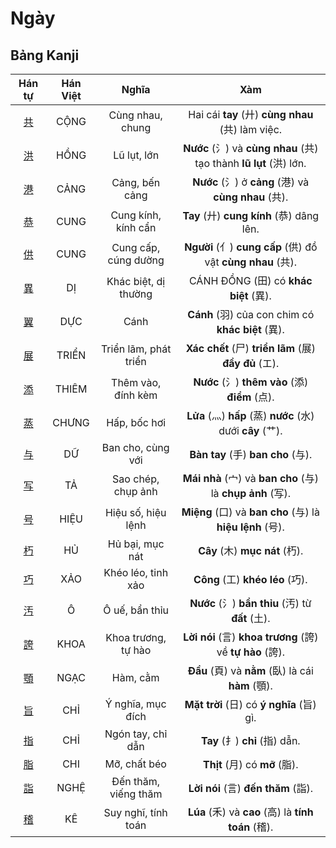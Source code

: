 <link href="styles.css" rel="stylesheet">

# Ngày

## Bảng Kanji

| Hán tự | Hán Việt | Nghĩa | Xàm |
| :---: | :---: | :---: | :---: |
| [<span class="stroke-order">共</span>](https://mazii.net/vi-VN/search/kanji/javi/%E5%85%B1) | CỘNG | Cùng nhau, chung | Hai cái **tay** (廾) **cùng nhau** (共) làm việc. |
| [<span class="stroke-order">洪</span>](https://mazii.net/vi-VN/search/kanji/javi/%E6%B4%AA) | HỒNG | Lũ lụt, lớn | **Nước** (氵) và **cùng nhau** (共) tạo thành **lũ lụt** (洪) lớn. |
| [<span class="stroke-order">港</span>](https://mazii.net/vi-VN/search/kanji/javi/%E6%B8%AF) | CẢNG | Cảng, bến cảng | **Nước** (氵) ở **cảng** (港) và **cùng nhau** (共). |
| [<span class="stroke-order">恭</span>](https://mazii.net/vi-VN/search/kanji/javi/%E6%81%AD) | CUNG | Cung kính, kính cẩn | **Tay** (廾) **cung kính** (恭) dâng lên. |
| [<span class="stroke-order">供</span>](https://mazii.net/vi-VN/search/kanji/javi/%E4%BE%9B) | CUNG | Cung cấp, cúng dường | **Người** (亻) **cung cấp** (供) đồ vật **cùng nhau** (共). |
| [<span class="stroke-order">異</span>](https://mazii.net/vi-VN/search/kanji/javi/%E7%95%B0) | DỊ | Khác biệt, dị thường | CÁNH ĐỒNG (田) có **khác biệt** (異). |
| [<span class="stroke-order">翼</span>](https://mazii.net/vi-VN/search/kanji/javi/%E7%BF%BC) | DỰC | Cánh | **Cánh** (羽) của con chim có **khác biệt** (異). |
| [<span class="stroke-order">展</span>](https://mazii.net/vi-VN/search/kanji/javi/%E5%B1%95) | TRIỂN | Triển lãm, phát triển | **Xác chết** (尸) **triển lãm** (展) **đầy đủ** (エ). |
| [<span class="stroke-order">添</span>](https://mazii.net/vi-VN/search/kanji/javi/%E6%B7%BB) | THIÊM | Thêm vào, đính kèm | **Nước** (氵) **thêm vào** (添) **điểm** (点). |
| [<span class="stroke-order">蒸</span>](https://mazii.net/vi-VN/search/kanji/javi/%E8%92%B8) | CHƯNG | Hấp, bốc hơi | **Lửa** (灬) **hấp** (蒸) **nước** (水) dưới **cây** (艹). |
| [<span class="stroke-order">与</span>](https://mazii.net/vi-VN/search/kanji/javi/%E4%B8%8E) | DỮ | Ban cho, cùng với | **Bàn tay** (手) **ban cho** (与). |
| [<span class="stroke-order">写</span>](https://mazii.net/vi-VN/search/kanji/javi/%E5%86%99) | TẢ | Sao chép, chụp ảnh | **Mái nhà** (宀) và **ban cho** (与) là **chụp ảnh** (写). |
| [<span class="stroke-order">号</span>](https://mazii.net/vi-VN/search/kanji/javi/%E5%8F%B7) | HIỆU | Hiệu số, hiệu lệnh | **Miệng** (口) và **ban cho** (与) là **hiệu lệnh** (号). |
| [<span class="stroke-order">朽</span>](https://mazii.net/vi-VN/search/kanji/javi/%E6%9C%BD) | HỦ | Hủ bại, mục nát | **Cây** (木) **mục nát** (朽). |
| [<span class="stroke-order">巧</span>](https://mazii.net/vi-VN/search/kanji/javi/%E5%B7%A7) | XẢO | Khéo léo, tinh xảo | **Công** (工) **khéo léo** (巧). |
| [<span class="stroke-order">汚</span>](https://mazii.net/vi-VN/search/kanji/javi/%E6%B1%9A) | Ô | Ô uế, bẩn thỉu | **Nước** (氵) **bẩn thỉu** (汚) từ **đất** (土). |
| [<span class="stroke-order">誇</span>](https://mazii.net/vi-VN/search/kanji/javi/%E8%AA%87) | KHOA | Khoa trương, tự hào | **Lời nói** (言) **khoa trương** (誇) về **tự hào** (誇). |
| [<span class="stroke-order">顎</span>](https://mazii.net/vi-VN/search/kanji/javi/%E9%A1%8E) | NGẠC | Hàm, cằm | **Đầu** (頁) và **nằm** (臥) là cái **hàm** (顎). |
| [<span class="stroke-order">旨</span>](https://mazii.net/vi-VN/search/kanji/javi/%E6%97%A8) | CHỈ | Ý nghĩa, mục đích | **Mặt trời** (日) có **ý nghĩa** (旨) gì. |
| [<span class="stroke-order">指</span>](https://mazii.net/vi-VN/search/kanji/javi/%E6%8C%87) | CHỈ | Ngón tay, chỉ dẫn | **Tay** (扌) **chỉ** (指) dẫn. |
| [<span class="stroke-order">脂</span>](https://mazii.net/vi-VN/search/kanji/javi/%E8%84%82) | CHI | Mỡ, chất béo | **Thịt** (月) có **mỡ** (脂). |
| [<span class="stroke-order">詣</span>](https://mazii.net/vi-VN/search/kanji/javi/%E8%A9%A3) | NGHỆ | Đến thăm, viếng thăm | **Lời nói** (言) **đến thăm** (詣). |
| [<span class="stroke-order">稽</span>](https://mazii.net/vi-VN/search/kanji/javi/%E7%A8%BD) | KÊ | Suy nghĩ, tính toán | **Lúa** (禾) và **cao** (高) là **tính toán** (稽). |

